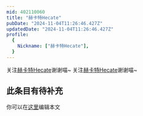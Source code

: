 ```yaml
---
mid: 402110060
title: "赫卡特Hecate"
pubDate: "2024-11-04T11:26:46.427Z"
updatedDate: "2024-11-04T11:26:46.427Z"
profile:
  {
    Nickname: ["赫卡特Hecate"],
  }
---
```


关注[赫卡特Hecate](https://space.bilibili.com/402110060)谢谢喵~ 关注[赫卡特Hecate](https://space.bilibili.com/402110060)谢谢喵~

## 此条目有待补充
你可以在[这里](https://github.com/Yuhanawa/VTuber.ICU-Content/edit/master/v/赫卡特Hecate/index.md)编辑本文
